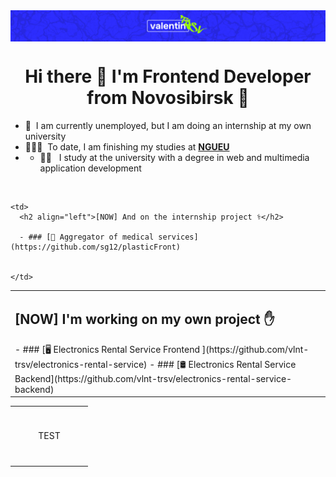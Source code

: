 <img src="./images/logo.png" alt="vlnt-trsv" align="center"/>

<h1 align="center">Hi there 👋 I'm Frontend Developer from Novosibirsk 🌇</h1>

- 💼 &nbsp;I am currently unemployed, but I am doing an internship at my own university
- 👨🏻‍🎓 &nbsp;To date, I am finishing my studies at **[NGUEU](https://nsuem.ru/index.php)**
- - 👨‍💻 &nbsp; I study at the university with a degree in web and multimedia application development

<br>

<table width="100%">
  <tr>
    <td>
      <h2 align="left">[NOW] I'm working on my own project ✋</h2>
      - ### [🖥️ Electronics Rental Service Frontend ](https://github.com/vlnt-trsv/electronics-rental-service)
      - ### [🛢️ Electronics Rental Service Backend](https://github.com/vlnt-trsv/electronics-rental-service-backend)
    </td>
      
    <td>
      <h2 align="left">[NOW] And on the internship project ⚕️</h2>
      
      - ### [🏥 Aggregator of medical services](https://github.com/sg12/plasticFront)
      
      
    </td>
  <tr>
</table>

<table width='100%'>
  <tr>
    <td align="center" width="110" height="90">
        TEST
    </td>
  </tr> 
</table>

<br>
